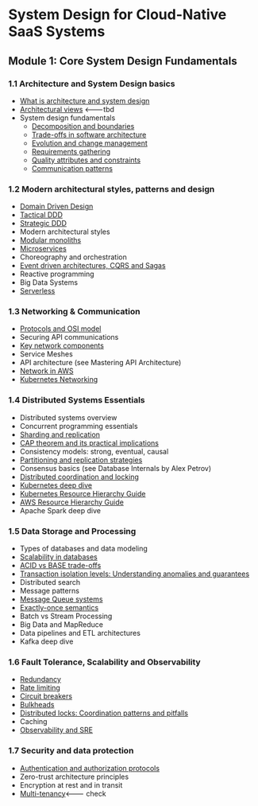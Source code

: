 # System Design for Cloud-Native SaaS Systems

## Module 1: Core System Design Fundamentals

### 1.1 Architecture and System Design basics

- [What is architecture and system design](1.1_architecture_basics/what_is_architecture_system_design.md)
- [Architectural views](1.1_architecture_basics/architectural_views.md) <---tbd
- System design fundamentals
	- [Decomposition and boundaries](1.1_architecture_basics/decomposition_boundaries.md)
	- [Trade-offs in software architecture](1.1_architecture_basics/architecture_tradeoffs.md)
	- [Evolution and change management](1.1_architecture_basics/evolution_change_management.md)
	- [Requirements gathering](1.1_architecture_basics/requirements.md)
	- [Quality attributes and constraints](1.1_architecture_basics/quality_attributes_constraints.md)
	- [Communication patterns](1.1_architecture_basics/communication_patterns.md)

### 1.2 Modern architectural styles, patterns and design

- [Domain Driven Design](1.2_architectural_patterns/DDD.md)
- [Tactical DDD](1.2_architectural_patterns/tactical_ddd.md)
- [Strategic DDD](1.2_architectural_patterns/strategic_ddd.md)
- Modern architectural styles
- [Modular monoliths](1.2_architectural_patterns/modular_monoliths.md)
- [Microservices](1.2_architectural_patterns/microservices.md)
- Choreography and orchestration
- [Event driven architectures, CQRS and Sagas](1.2_architectural_patterns/eda.md)
- Reactive programming
- Big Data Systems
- [Serverless](1.2_architectural_patterns/serverless.md)

### 1.3 Networking & Communication

- [Protocols and OSI model](1.3_network_and_communication/protocols_osi_model.md)
- Securing API communications
- [Key network components](1.3_network_and_communication/network_components.md)
- Service Meshes
- API architecture (see Mastering API Architecture)
- [Network in AWS](1.3_network_and_communication/network_aws.md)
- [Kubernetes Networking](1.3_network_and_communication/kubernetes_networking.md)

### 1.4 Distributed Systems Essentials

- Distributed systems overview
- Concurrent programming essentials
- [Sharding and replication](1.4_distributed_systems/sharding_replication.md)
- [CAP theorem and its practical implications](1.4_distributed_systems/cap.md)
- Consistency models: strong, eventual, causal
- [Partitioning and replication strategies](1.4_distributed_systems/DBs.md)
- Consensus basics (see Database Internals by Alex Petrov)
- [Distributed coordination and locking](1.4_distributed_systems/Locks.md)
- [Kubernetes deep dive](1.4_distributed_systems/kubernetes_architecture.md)
- [Kubernetes Resource Hierarchy Guide](1.4_distributed_systems/kubernetes_resource_hierarchy_guide.md)
- [AWS Resource Hierarchy Guide](1.4_distributed_systems/aws_resource_hierarchy_guide.md)
- Apache Spark deep dive
### 1.5 Data Storage and Processing

- Types of databases and data modeling
- [Scalability in databases](1.5_data_storage/scalability_db.md)
- [ACID vs BASE trade-offs](1.5_data_storage/acid_base.md)
- [Transaction isolation levels: Understanding anomalies and guarantees](1.5_data_storage/isolation_levels.md)
- Distributed search
- Message patterns
- [Message Queue systems](1.5_data_storage/message_brokers.md)
- [Exactly-once semantics](1.5_data_storage/exactly_once.md)
- Batch vs Stream Processing
- Big Data and MapReduce
- Data pipelines and ETL architectures
- Kafka deep dive
### 1.6 Fault Tolerance, Scalability and Observability

- [Redundancy](1.6_fault_tolerance/redundancy.md)
- [Rate limiting](1.6_fault_tolerance/rate_limiting.md)
- [Circuit breakers](1.6_fault_tolerance/circuit_breakers.md)
- [Bulkheads](1.6_fault_tolerance/bulkheads.md)
- [Distributed locks: Coordination patterns and pitfalls](1.4_distributed_systems/Locks.md)
- Caching
- [Observability and SRE](1.6_fault_tolerance/observability_and_sre.md)

### 1.7 Security and data protection

- [Authentication and authorization protocols](1.7_security_and_data_protection/auth.md)
- Zero-trust architecture principles
- Encryption at rest and in transit
- [Multi-tenancy](1.7_security_and_data_protection/multitenancy.md)<--- check